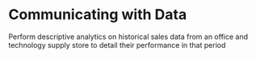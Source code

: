 # Communicating with Data
 Perform descriptive analytics on historical sales data from an office and technology supply store to detail their performance in that period
